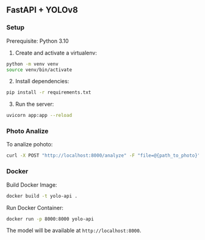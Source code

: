 ## FastAPI + YOLOv8

### Setup

Prerequisite: Python 3.10

1. Create and activate a virtualenv:

```bash
python -m venv venv
source venv/bin/activate
```

2. Install dependencies:

```bash
pip install -r requirements.txt
```

3. Run the server:

```bash
uvicorn app:app --reload
```

### Photo Analize

To analize pohoto:

```bash
curl -X POST "http://localhost:8000/analyze" -F "file=@{path_to_photo}"
```

### Docker

Build Docker Image:

```bash
docker build -t yolo-api .
```

Run Docker Container:

```bash
docker run -p 8000:8000 yolo-api
```

The model will be available at `http://localhost:8000`.